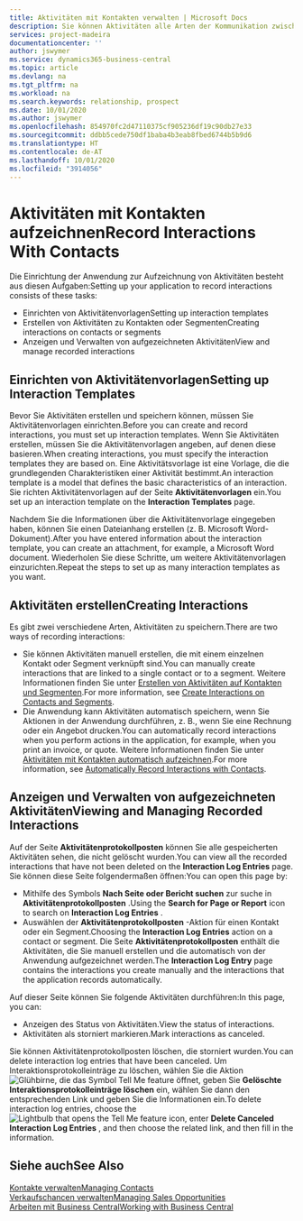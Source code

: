 ```yaml
---
title: Aktivitäten mit Kontakten verwalten | Microsoft Docs
description: Sie können Aktivitäten alle Arten der Kommunikation zwischen Ihrem Unternehmen und Ihren Kontakten aufzeichnen, uum Beispiel Briefe, Fax, E-Mail, Telefon, Besprechungen usw.
services: project-madeira
documentationcenter: ''
author: jswymer
ms.service: dynamics365-business-central
ms.topic: article
ms.devlang: na
ms.tgt_pltfrm: na
ms.workload: na
ms.search.keywords: relationship, prospect
ms.date: 10/01/2020
ms.author: jswymer
ms.openlocfilehash: 854970fc2d47110375cf905236df19c90db27e33
ms.sourcegitcommit: ddbb5cede750df1baba4b3eab8fbed6744b5b9d6
ms.translationtype: HT
ms.contentlocale: de-AT
ms.lasthandoff: 10/01/2020
ms.locfileid: "3914056"
---
```

# <a name="record-interactions-with-contacts"></a><span data-ttu-id="21caa-103">Aktivitäten mit Kontakten aufzeichnen</span><span class="sxs-lookup"><span data-stu-id="21caa-103">Record Interactions With Contacts</span></span>
<span data-ttu-id="21caa-104">Die Einrichtung der Anwendung zur Aufzeichnung von Aktivitäten besteht aus diesen Aufgaben:</span><span class="sxs-lookup"><span data-stu-id="21caa-104">Setting up your application to record interactions consists of these tasks:</span></span>

* <span data-ttu-id="21caa-105">Einrichten von Aktivitätenvorlagen</span><span class="sxs-lookup"><span data-stu-id="21caa-105">Setting up interaction templates</span></span>  
* <span data-ttu-id="21caa-106">Erstellen von Aktivitäten zu Kontakten oder Segmenten</span><span class="sxs-lookup"><span data-stu-id="21caa-106">Creating interactions on contacts or segments</span></span>  
* <span data-ttu-id="21caa-107">Anzeigen und Verwalten von aufgezeichneten Aktivitäten</span><span class="sxs-lookup"><span data-stu-id="21caa-107">View and manage recorded interactions</span></span>  

##  <a name="setting-up-interaction-templates"></a><span data-ttu-id="21caa-108">Einrichten von Aktivitätenvorlagen</span><span class="sxs-lookup"><span data-stu-id="21caa-108">Setting up Interaction Templates</span></span>
<span data-ttu-id="21caa-109">Bevor Sie Aktivitäten erstellen und speichern können, müssen Sie Aktivitätenvorlagen einrichten.</span><span class="sxs-lookup"><span data-stu-id="21caa-109">Before you can create and record interactions, you must set up interaction templates.</span></span> <span data-ttu-id="21caa-110">Wenn Sie Aktivitäten erstellen, müssen Sie die Aktivitätenvorlagen angeben, auf denen diese basieren.</span><span class="sxs-lookup"><span data-stu-id="21caa-110">When creating interactions, you must specify the interaction templates they are based on.</span></span> <span data-ttu-id="21caa-111">Eine Aktivitätsvorlage ist eine Vorlage, die die grundlegenden Charakteristiken einer Aktivität bestimmt.</span><span class="sxs-lookup"><span data-stu-id="21caa-111">An interaction template is a model that defines the basic characteristics of an interaction.</span></span>
<span data-ttu-id="21caa-112">Sie richten Aktivitätenvorlagen auf der Seite **Aktivitätenvorlagen** ein.</span><span class="sxs-lookup"><span data-stu-id="21caa-112">You set up an interaction template on the **Interaction Templates** page.</span></span>

<span data-ttu-id="21caa-113">Nachdem Sie die Informationen über die Aktivitätenvorlage eingegeben haben, können Sie einen Dateianhang erstellen (z. B. Microsoft Word-Dokument).</span><span class="sxs-lookup"><span data-stu-id="21caa-113">After you have entered information about the interaction template, you can create an attachment, for example, a Microsoft Word document.</span></span> <span data-ttu-id="21caa-114">Wiederholen Sie diese Schritte, um weitere Aktivitätenvorlagen einzurichten.</span><span class="sxs-lookup"><span data-stu-id="21caa-114">Repeat the steps to set up as many interaction templates as you want.</span></span>  

## <a name="creating-interactions"></a><span data-ttu-id="21caa-115">Aktivitäten erstellen</span><span class="sxs-lookup"><span data-stu-id="21caa-115">Creating Interactions</span></span>
<span data-ttu-id="21caa-116">Es gibt zwei verschiedene Arten, Aktivitäten zu speichern.</span><span class="sxs-lookup"><span data-stu-id="21caa-116">There are two ways of recording interactions:</span></span>

* <span data-ttu-id="21caa-117">Sie können Aktivitäten manuell erstellen, die mit einem einzelnen Kontakt oder Segment verknüpft sind.</span><span class="sxs-lookup"><span data-stu-id="21caa-117">You can manually create interactions that are linked to a single contact or to a segment.</span></span> <span data-ttu-id="21caa-118">Weitere Informationen finden Sie unter [Erstellen von Aktivitäten auf Kontakten und Segmenten](marketing-how-create-interactions.md).</span><span class="sxs-lookup"><span data-stu-id="21caa-118">For more information, see [Create Interactions on Contacts and Segments](marketing-how-create-interactions.md).</span></span>  
* <span data-ttu-id="21caa-119">Die Anwendung kann Aktivitäten automatisch speichern, wenn Sie Aktionen in der Anwendung durchführen, z. B., wenn Sie eine Rechnung oder ein Angebot drucken.</span><span class="sxs-lookup"><span data-stu-id="21caa-119">You can automatically record interactions when you perform actions in the application, for example, when you print an invoice, or quote.</span></span> <span data-ttu-id="21caa-120">Weitere Informationen finden Sie unter [Aktivitäten mit Kontakten automatisch aufzeichnen](marketing-auto-record-interactions.md).</span><span class="sxs-lookup"><span data-stu-id="21caa-120">For more information, see [Automatically Record Interactions with Contacts](marketing-auto-record-interactions.md).</span></span>

## <a name="viewing-and-managing-recorded-interactions"></a><span data-ttu-id="21caa-121">Anzeigen und Verwalten von aufgezeichneten Aktivitäten</span><span class="sxs-lookup"><span data-stu-id="21caa-121">Viewing and Managing Recorded Interactions</span></span>
<span data-ttu-id="21caa-122">Auf der Seite **Aktivitätenprotokollposten** können Sie alle gespeicherten Aktivitäten sehen, die nicht gelöscht wurden.</span><span class="sxs-lookup"><span data-stu-id="21caa-122">You can view all the recorded interactions that have not been deleted on the **Interaction Log Entries** page.</span></span> <span data-ttu-id="21caa-123">Sie können diese Seite folgendermaßen öffnen:</span><span class="sxs-lookup"><span data-stu-id="21caa-123">You can open this page by:</span></span>

* <span data-ttu-id="21caa-124">Mithilfe des Symbols **Nach Seite oder Bericht suchen** zur suche in **Aktivitätenprotokollposten** .</span><span class="sxs-lookup"><span data-stu-id="21caa-124">Using the **Search for Page or Report** icon to search on **Interaction Log Entries** .</span></span>
* <span data-ttu-id="21caa-125">Auswählen der **Aktivitätenprotokollposten** -Aktion für einen Kontakt oder ein Segment.</span><span class="sxs-lookup"><span data-stu-id="21caa-125">Choosing the **Interaction Log Entries** action on a contact or segment.</span></span>
  <span data-ttu-id="21caa-126">Die Seite **Aktivitätenprotokollposten** enthält die Aktivitäten, die Sie manuell erstellen und die automatisch von der Anwendung aufgezeichnet werden.</span><span class="sxs-lookup"><span data-stu-id="21caa-126">The **Interaction Log Entry** page contains the interactions you create manually and the interactions that the application records automatically.</span></span>

<span data-ttu-id="21caa-127">Auf dieser Seite können Sie folgende Aktivitäten durchführen:</span><span class="sxs-lookup"><span data-stu-id="21caa-127">In this page, you can:</span></span>

* <span data-ttu-id="21caa-128">Anzeigen des Status von Aktivitäten.</span><span class="sxs-lookup"><span data-stu-id="21caa-128">View the status of interactions.</span></span>
* <span data-ttu-id="21caa-129">Aktivitäten als storniert markieren.</span><span class="sxs-lookup"><span data-stu-id="21caa-129">Mark interactions as canceled.</span></span>

<span data-ttu-id="21caa-130">Sie können Aktivitätenprotokollposten löschen, die storniert wurden.</span><span class="sxs-lookup"><span data-stu-id="21caa-130">You can delete interaction log entries that have been canceled.</span></span> <span data-ttu-id="21caa-131">Um Interaktionsprotokolleinträge zu löschen, wählen Sie die Aktion ![Glühbirne, die das Symbol Tell Me feature](media/ui-search/search_small.png "Tell Me-Funktion") öffnet, geben Sie **Gelöschte Interaktionsprotokolleinträge löschen** ein, wählen Sie dann den entsprechenden Link und geben Sie die Informationen ein.</span><span class="sxs-lookup"><span data-stu-id="21caa-131">To delete interaction log entries, choose the ![Lightbulb that opens the Tell Me feature](media/ui-search/search_small.png "Tell me what you want to do") icon, enter **Delete Canceled Interaction Log Entries** , and then choose the related link, and then fill in the information.</span></span>

## <a name="see-also"></a><span data-ttu-id="21caa-132">Siehe auch</span><span class="sxs-lookup"><span data-stu-id="21caa-132">See Also</span></span>
[<span data-ttu-id="21caa-133">Kontakte verwalten</span><span class="sxs-lookup"><span data-stu-id="21caa-133">Managing Contacts</span></span>](marketing-contacts.md)  
[<span data-ttu-id="21caa-134">Verkaufschancen verwalten</span><span class="sxs-lookup"><span data-stu-id="21caa-134">Managing Sales Opportunities</span></span>](marketing-manage-sales-opportunities.md)  
[<span data-ttu-id="21caa-135">Arbeiten mit  Business Central</span><span class="sxs-lookup"><span data-stu-id="21caa-135">Working with Business Central</span></span>](ui-work-product.md)  
